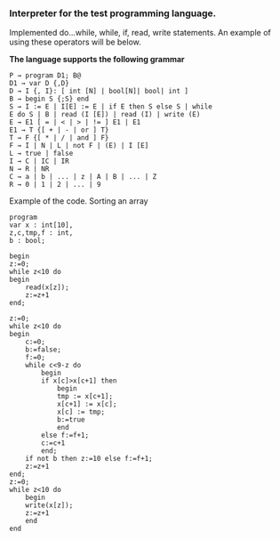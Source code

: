 <h3>Interpreter for the test programming language.</h3> 
Implemented do...while, while, if, read, write statements. An example of using these operators will be below.<p>
	<b>The language supports the following grammar</b>
	
	P → program D1; B@
	D1 → var D {,D}
	D → I {, I}: [ int [N] | bool[N]| bool| int ]
	B → begin S {;S} end
	S → I := E | I[E] := E | if E then S else S | while
	E do S | B | read (I [E]) | read (I) | write (E)
	E → E1 [ = | < | > | != ] E1 | E1
	E1 → T {[ + | - | or ] T}
	T → F {[ * | / | and ] F}
	F → I | N | L | not F | (E) | I [E]
	L → true | false
	I → C | IC | IR
	N → R | NR
	C → a | b | ... | z | A | B | ... | Z
	R → 0 | 1 | 2 | ... | 9
	
Example of the code. Sorting an array

	program
	var x : int[10],
	z,c,tmp,f : int,
	b : bool;

	begin
	z:=0;
	while z<10 do
	begin
		read(x[z]);
		z:=z+1
	end;

	z:=0;
	while z<10 do
	begin
		c:=0;
		b:=false;
		f:=0;
		while c<9-z do
			begin
			if x[c]>x[c+1] then
				begin
				tmp := x[c+1];
				x[c+1] := x[c];
				x[c] := tmp;
				b:=true
				end
			else f:=f+1;
			c:=c+1
			end;
		if not b then z:=10 else f:=f+1;
		z:=z+1
	end;
	z:=0;
	while z<10 do
		begin
		write(x[z]);
		z:=z+1
		end
	end
